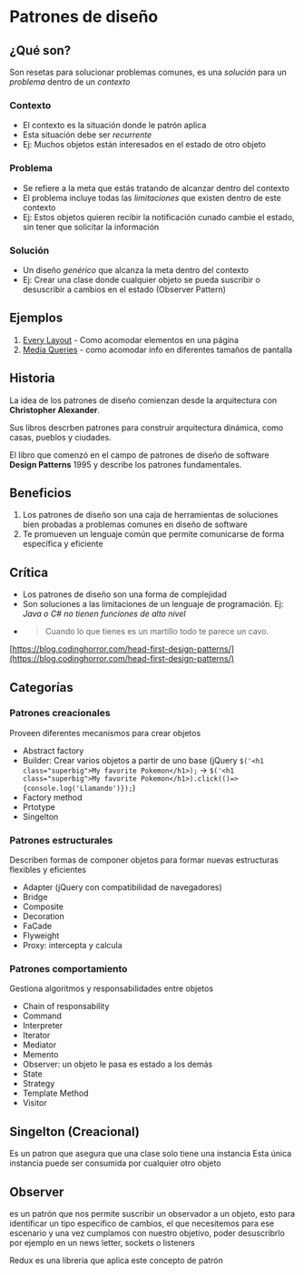 # Patrones de diseño

## ¿Qué son?
Son resetas para solucionar problemas comunes, es una *solución* para un *problema* dentro de un *contexto*

### Contexto
* El contexto es la situación donde le patrón aplica
* Esta situación debe ser _recurrente_
* Ej: Muchos objetos están interesados en el estado de otro objeto

### Problema

* Se refiere a la meta que estás tratando de alcanzar dentro del contexto
* El problema incluye todas las _limitaciones_ que existen dentro de este contexto
* Ej: Estos objetos quieren recibir la notificación cunado cambie el estado, sin tener que solicitar la información

### Solución

* Un diseño _genérico_ que alcanza la meta dentro del contexto
* Ej: Crear una clase donde cualquier objeto se pueda suscribir o desuscribir a cambios en el estado (Observer Pattern)

## Ejemplos

1. [Every Layout](https://every-layout.dev/) - Como acomodar elementos en una página
2. [Media Queries](https://mediaqueri.es/) - como acomodar info en diferentes tamaños de pantalla

## Historia

La idea de los patrones de diseño comienzan desde la arquitectura con **Christopher Alexander**.

Sus libros descrben patrones para construir arquitectura dinámica, como casas, pueblos y ciudades.

El libro que comenzó en el campo de patrones de diseño de software **Design Patterns** 1995 y describe los patrones fundamentales.

## Beneficios

1. Los patrones de diseño son una caja de herramientas de soluciones bien probadas a problemas comunes en diseño de software
2. Te promueven un lenguaje común que permite comunicarse de forma específica y eficiente

## Crítica

* Los patrones de diseño son una forma de complejidad
* Son soluciones a las limitaciones de un lenguaje de programación. Ej: *Java o C# no tienen funciones de alto nivel*
* > Cuando lo que tienes es un martillo todo te parece un cavo.

[https://blog.codinghorror.com/head-first-design-patterns/](https://blog.codinghorror.com/head-first-design-patterns/)

## Categorías

### **Patrones creacionales**

Proveen diferentes mecanismos para crear objetos
* Abstract factory
* Builder: Crear varios objetos a partir de uno base (jQuery `$('<h1 class="superbig">My favorite Pokemon</h1>);` -> `$('<h1 class="superbig">My favorite Pokemon</h1>).click(()=>{console.log('Llamando')});`)
* Factory method
* Prtotype
* Singelton

### **Patrones estructurales**

Describen formas de componer objetos para formar nuevas estructuras flexibles y eficientes
* Adapter (jQuery con compatibilidad de navegadores)
* Bridge
* Composite
* Decoration
* FaCade
* Flyweight
* Proxy: intercepta y calcula


### **Patrones comportamiento**

Gestiona algoritmos y responsabilidades entre objetos
* Chain of responsability
* Command
* Interpreter
* Iterator
* Mediator
* Memento
* Observer: un objeto le pasa es estado a los demás
* State
* Strategy
* Template Method
* Visitor

## Singelton (Creacional)

Es un patron que asegura que una clase solo tiene una instancia
Esta única instancia puede ser consumida por cualquier otro objeto

## Observer

es un patrón que nos permite suscribir un observador a un objeto, esto para identificar un tipo especifico de cambios, el que necesitemos para ese escenario y una vez cumplamos con nuestro objetivo, poder desuscribrlo
por ejemplo en un news letter, sockets o listeners

Redux es una libreria que aplica este concepto de patrón